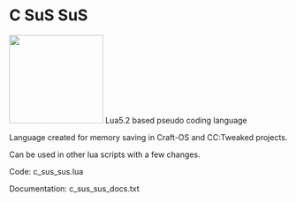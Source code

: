 # C SuS SuS
<img src="https://user-images.githubusercontent.com/56871670/224428777-7f18eaeb-3353-41f1-8fac-788a75e82ab1.png" width="170" height="160">
Lua5.2 based pseudo coding language

Language created for memory saving in Craft-OS and CC:Tweaked projects.

Can be used in other lua scripts with a few changes.

Code: c_sus_sus.lua

Documentation: c_sus_sus_docs.txt
